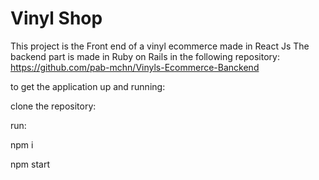 # Vinyl Shop

This project is the Front end of a vinyl ecommerce made in React Js The backend part is made in Ruby on Rails in the following repository: https://github.com/pab-mchn/Vinyls-Ecommerce-Banckend

to get the application up and running:

clone the repository:

run: 

npm i

npm start
